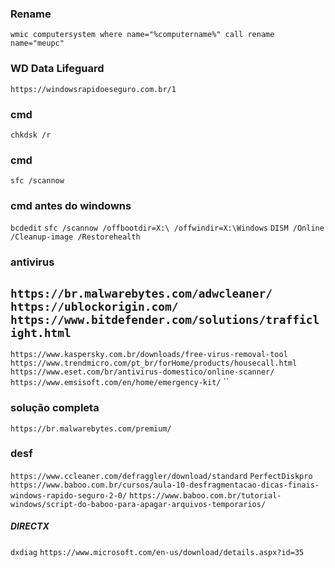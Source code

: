 ### Rename
`` wmic computersystem where name="%computername%" call rename name="meupc" ``


### WD Data Lifeguard
``
https://windowsrapidoeseguro.com.br/1
``
### cmd
``
chkdsk /r
``
### cmd
``
sfc /scannow
``
### cmd antes do windowns
``
bcdedit
``
``
sfc /scannow /offbootdir=X:\ /offwindir=X:\Windows
``
``
DISM /Online /Cleanup-image /Restorehealth
``

### antivirus
``
https://br.malwarebytes.com/adwcleaner/
``
``
https://ublockorigin.com/
``
``
https://www.bitdefender.com/solutions/trafficlight.html
``
----------------------------------
``
https://www.kaspersky.com.br/downloads/free-virus-removal-tool
``
``
https://www.trendmicro.com/pt_br/forHome/products/housecall.html
``
``
https://www.eset.com/br/antivirus-domestico/online-scanner/
``
``
https://www.emsisoft.com/en/home/emergency-kit/
``
``

### solução completa
``
https://br.malwarebytes.com/premium/
``
### desf
``
https://www.ccleaner.com/defraggler/download/standard
``
``
PerfectDiskpro
``
``
https://www.baboo.com.br/cursos/aula-10-desfragmentacao-dicas-finais-windows-rapido-seguro-2-0/
``
``
https://www.baboo.com.br/tutorial-windows/script-do-baboo-para-apagar-arquivos-temporarios/
``
##### DIRECTX
``
dxdiag
``
``
https://www.microsoft.com/en-us/download/details.aspx?id=35
``
